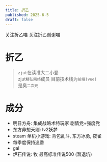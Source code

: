 ```yaml
---
title: 折乙
published: 2025-6-5
draft: false
---
```

关注折乙喵 关注折乙谢谢喵
# 折乙 
> `zjut`在读准大二小登  
> zjut`精弘网络`成员
> 目前技术栈为`前端(vue)`  
> 是臭`二次元` 

# 成分
- 明日方舟: 集成战略术特玩家 剧情党+强度党
- 东方非想天则: lv2妖梦
- steam 单机小游戏: 背包乱斗, 东方冰勇, 夜雀
- 每季度保持追番
- gal
- 炉石传说: 牧 最高标准传说500 (暂退坑)
